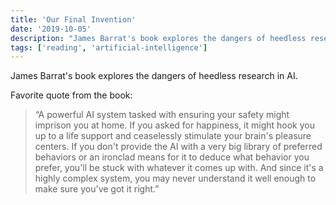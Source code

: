 ```yaml
---
title: 'Our Final Invention'
date: '2019-10-05'
description: "James Barrat's book explores the dangers of heedless research in AI."
tags: ['reading', 'artificial-intelligence']
---
```


James Barrat's book explores the dangers of heedless research in AI.

Favorite quote from the book:

> “A powerful AI system tasked with ensuring your safety might imprison you at home. If you asked for happiness, it might hook you up to a life support and ceaselessly stimulate your brain's pleasure centers. If you don't provide the AI with a very big library of preferred behaviors or an ironclad means for it to deduce what behavior you prefer, you'll be stuck with whatever it comes up with. And since it's a highly complex system, you may never understand it well enough to make sure you've got it right.”
